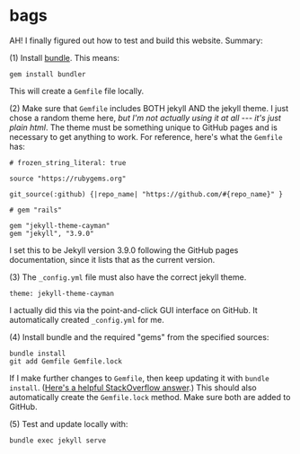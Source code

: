 # bags

AH! I finally figured out how to test and build this website. Summary:

(1) Install [bundle](https://bundler.io/). This means:

```
gem install bundler
```

This will create a `Gemfile` file locally.

(2) Make sure that `Gemfile` includes BOTH jekyll AND the jekyll theme. I just
chose a random theme here, *but I'm not actually using it at all --- it's just
plain html*. The theme must be something unique to GitHub pages and is
necessary to get anything to work. For reference, here's what the `Gemfile`
has:

```
# frozen_string_literal: true

source "https://rubygems.org"

git_source(:github) {|repo_name| "https://github.com/#{repo_name}" }

# gem "rails"

gem "jekyll-theme-cayman"
gem "jekyll", "3.9.0"
```

I set this to be Jekyll version 3.9.0 following the GitHub pages documentation,
since it lists that as the current version.

(3) The `_config.yml` file must also have the correct jekyll theme.

```
theme: jekyll-theme-cayman
```

I actually did this via the point-and-click GUI interface on GitHub. It
automatically created `_config.yml` for me.

(4) Install bundle and the required "gems" from the specified sources:

```
bundle install
git add Gemfile Gemfile.lock
```

If I make further changes to `Gemfile`, then keep updating it with `bundle
install`. ([Here's a helpful StackOverflow
answer](https://stackoverflow.com/questions/46380722/jekyll-theme-could-not-be-found).)
This should also automatically create the `Gemfile.lock` method. Make sure both
are added to GitHub.

(5) Test and update locally with:

```
bundle exec jekyll serve
```
